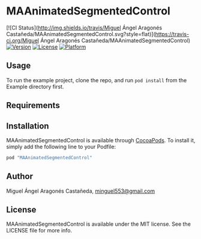 # MAAnimatedSegmentedControl

[![CI Status](http://img.shields.io/travis/Miguel Ángel Aragonés Castañeda/MAAnimatedSegmentedControl.svg?style=flat)](https://travis-ci.org/Miguel Ángel Aragonés Castañeda/MAAnimatedSegmentedControl)
[![Version](https://img.shields.io/cocoapods/v/MAAnimatedSegmentedControl.svg?style=flat)](http://cocoapods.org/pods/MAAnimatedSegmentedControl)
[![License](https://img.shields.io/cocoapods/l/MAAnimatedSegmentedControl.svg?style=flat)](http://cocoapods.org/pods/MAAnimatedSegmentedControl)
[![Platform](https://img.shields.io/cocoapods/p/MAAnimatedSegmentedControl.svg?style=flat)](http://cocoapods.org/pods/MAAnimatedSegmentedControl)

## Usage

To run the example project, clone the repo, and run `pod install` from the Example directory first.

## Requirements

## Installation

MAAnimatedSegmentedControl is available through [CocoaPods](http://cocoapods.org). To install
it, simply add the following line to your Podfile:

```ruby
pod "MAAnimatedSegmentedControl"
```

## Author

Miguel Ángel Aragonés Castañeda, minguel553@gmail.com

## License

MAAnimatedSegmentedControl is available under the MIT license. See the LICENSE file for more info.